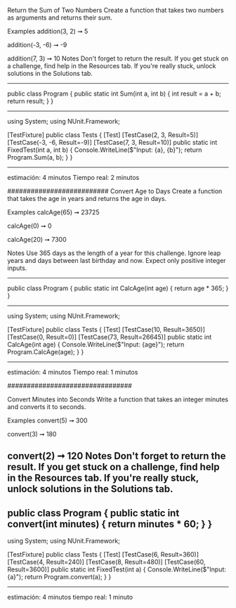 
Return the Sum of Two Numbers
Create a function that takes two numbers as arguments and returns their sum.

Examples
addition(3, 2) ➞ 5

addition(-3, -6) ➞ -9

addition(7, 3) ➞ 10
Notes
Don't forget to return the result.
If you get stuck on a challenge, find help in the Resources tab.
If you're really stuck, unlock solutions in the Solutions tab.

--------------------

public class Program
{
    public static int Sum(int a, int b)
    {
        int result = a + b;
        return result;
    }
}

-----------------------------

using System;
using NUnit.Framework;

[TestFixture]
public class Tests
{
    [Test]
    [TestCase(2, 3, Result=5)]
    [TestCase(-3, -6, Result=-9)]
  	[TestCase(7, 3, Result=10)]
    public static int FixedTest(int a, int b)
    {
				Console.WriteLine($"Input: {a}, {b}");
        return Program.Sum(a, b);
    }
}

---------------------
estimación: 4 minutos
Tiempo real: 2 minutos

##########################
Convert Age to Days
Create a function that takes the age in years and returns the age in days.

Examples
calcAge(65) ➞ 23725

calcAge(0) ➞ 0

calcAge(20) ➞ 7300

Notes
Use 365 days as the length of a year for this challenge.
Ignore leap years and days between last birthday and now.
Expect only positive integer inputs.


-----------------

public class Program 
{
    public static int CalcAge(int age) 
    {
			return age * 365;
    }
}

-------------------------
using System;
using NUnit.Framework;

[TestFixture]
public class Tests {
	[Test]
	[TestCase(10, Result=3650)]
	[TestCase(0, Result=0)]
	[TestCase(73, Result=26645)]
	public static int CalcAge(int age)
	{
		Console.WriteLine($"Input: {age}");
		return Program.CalcAge(age);
	}
}

------------------------------

estimación: 4 minutos 
Tiempo real: 1 minutos

################################

Convert Minutes into Seconds
Write a function that takes an integer minutes and converts it to seconds.

Examples
convert(5) ➞ 300

convert(3) ➞ 180

convert(2) ➞ 120
Notes
Don't forget to return the result.
If you get stuck on a challenge, find help in the Resources tab.
If you're really stuck, unlock solutions in the Solutions tab.
------------
public class Program {
	public static int convert(int minutes) {
		return minutes * 60;
	}
}
---------------------------------

using System;
using NUnit.Framework;

[TestFixture]
public class Tests {
	[Test]
	[TestCase(6, Result=360)]
	[TestCase(4, Result=240)]
	[TestCase(8, Result=480)]
	[TestCase(60, Result=3600)]
	public static int FixedTest(int a) {
		Console.WriteLine($"Input: {a}");
		return Program.convert(a);
	}
}

-------------------------------

estimación: 4 minutos
tiempo real: 1 minuto
